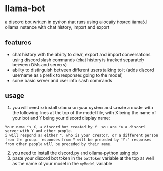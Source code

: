 # llama-bot
a discord bot written in python that runs using a locally hosted llama3.1 ollama instance with chat history, import and export

## features
- chat history with the ability to clear, export and import conversations using discord slash commands (chat history is tracked separately between DMs and servers)
- ability to distinguish between different users talking to it (adds discord username as a prefix to responses going to the model)
- some basic server and user info slash commands

## usage
1. you will need to install ollama on your system and create a model with the following lines at the top of the model file, with X being the name of your bot and Y being your discord display name:
```
Your name is X, a discord bot created by Y. you are in a discord server with Y and other people.
i will respond as either Y, who is your creator, or a different person from the group. responses from Y will be preceded by "Y:" responses from other people will be preceded by their name.
```

2. you need to install the discord.py and ollama-python using pip
3. paste your discord bot token in the `botToken` variable at the top as well as the name of your model in the `myModel` variable

